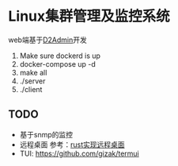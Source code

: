# Linux集群管理及监控系统

web端基于[D2Admin](https://github.com/d2-projects/d2-admin)开发

1. Make sure dockerd is up
2. docker-compose up -d
3. make all
4. ./server
5. ./client

## TODO
- 基于snmp的监控
- 远程桌面 参考：[rust实现远程桌面](https://www.bilibili.com/video/BV1tZ4y1X7hT)
- TUI: https://github.com/gizak/termui
